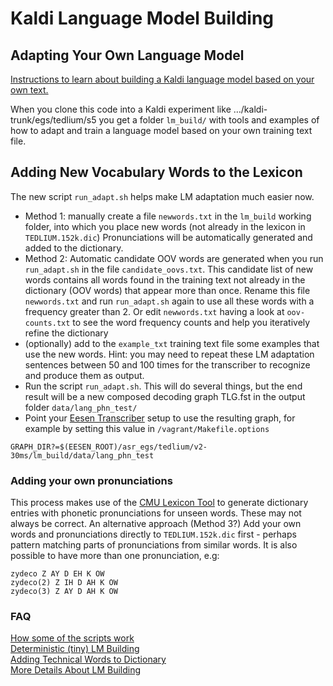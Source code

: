# Kaldi Language Model Building #
## Adapting Your Own Language Model ##

[Instructions to learn about building a Kaldi language model based on your own text.](http://speechkitchen.org/kaldi-language-model-building/)

When you clone this code into a Kaldi experiment like …/kaldi-trunk/egs/tedlium/s5 you get a folder `lm_build/` with tools and examples of how to adapt and train a language model based on your own training text file.

## Adding New Vocabulary Words to the Lexicon

The new script `run_adapt.sh` helps make LM adaptation much easier now.

 *    Method 1: manually create a file `newwords.txt` in the `lm_build` working folder, into which you place new words (not already in the lexicon in `TEDLIUM.152k.dic`) Pronunciations will be automatically generated and added to the dictionary.
 *   Method 2: Automatic candidate OOV words are generated when you run `run_adapt.sh` in the file `candidate_oovs.txt`. This candidate list of new words contains all words found in the training text not already in the dictionary (OOV words)  that appear more than once. Rename this file `newwords.txt` and run `run_adapt.sh` again to use all these words with a frequency greater than 2. Or edit `newwords.txt` having a look at `oov-counts.txt` to see the word frequency counts and help you iteratively refine the dictionary
 *   (optionally) add to the `example_txt` training text file some examples that use the new words. Hint: you may need to repeat these LM adaptation sentences between 50 and 100 times for the transcriber to recognize and produce them as output.
 *   Run the script `run_adapt.sh`. This will do several things, but the end result will be a new composed decoding graph TLG.fst in the output folder `data/lang_phn_test/`
 *   Point your [Eesen Transcriber](http://www.github.com/srvk/eesen-transcriber) setup to use the resulting graph, for example by setting this value in `/vagrant/Makefile.options`

  `GRAPH_DIR?=$(EESEN_ROOT)/asr_egs/tedlium/v2-30ms/lm_build/data/lang_phn_test`

### Adding your own pronunciations
This process makes use of the [CMU Lexicon Tool](http://www.speech.cs.cmu.edu/tools/lextool.html) to generate dictionary entries with phonetic pronunciations for unseen words. These may not always be correct. An alternative approach (Method 3?) Add your own words and pronunciations directly to `TEDLIUM.152k.dic` first - perhaps pattern matching parts of pronunciations from similar words. It is also possible to have more than one pronunciation, e.g:
```
zydeco Z AY D EH K OW
zydeco(2) Z IH D AH K OW
zydeco(3) Z AY D AH K OW
```

### FAQ
[How some of the scripts work](http://speechkitchen.org/questions-and-answers-about-eesen-tedlium-fbank-lm-building/)  
[Deterministic (tiny) LM Building](https://github.com/srvk/eesen-transcriber/issues/19)  
[Adding Technical Words to Dictionary](https://github.com/srvk/eesen-transcriber/issues/18)  
[More Details About LM Building](https://github.com/srvk/srvk-eesen-offline-transcriber/issues/2)
